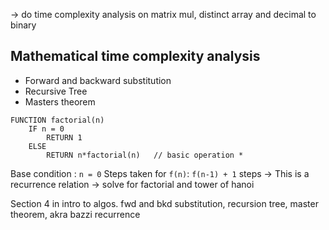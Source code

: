 → do time complexity analysis on matrix mul, distinct array and decimal to binary
## Mathematical time complexity analysis
- Forward and backward substitution
- Recursive Tree
- Masters theorem

```algorithm
FUNCTION factorial(n)
	IF n = 0
		RETURN 1
	ELSE
		RETURN n*factorial(n)   // basic operation *
```

Base condition : `n = 0`
Steps taken for `f(n)`: `f(n-1) + 1` steps → This is a recurrence relation
→ solve for factorial and tower of hanoi

Section 4 in intro to algos. fwd and bkd substitution, recursion tree, master theorem, akra bazzi recurrence

